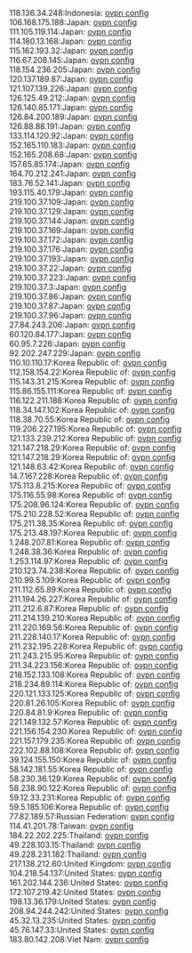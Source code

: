 118.136.34.248:Indonesia: [ovpn config](vpn/118_136_34_248.ovpn)  
106.168.175.188:Japan: [ovpn config](vpn/106_168_175_188.ovpn)  
111.105.119.114:Japan: [ovpn config](vpn/111_105_119_114.ovpn)  
114.180.13.168:Japan: [ovpn config](vpn/114_180_13_168.ovpn)  
115.162.193.32:Japan: [ovpn config](vpn/115_162_193_32.ovpn)  
116.67.208.145:Japan: [ovpn config](vpn/116_67_208_145.ovpn)  
118.154.236.205:Japan: [ovpn config](vpn/118_154_236_205.ovpn)  
120.137.189.87:Japan: [ovpn config](vpn/120_137_189_87.ovpn)  
121.107.139.226:Japan: [ovpn config](vpn/121_107_139_226.ovpn)  
126.125.49.212:Japan: [ovpn config](vpn/126_125_49_212.ovpn)  
126.140.85.171:Japan: [ovpn config](vpn/126_140_85_171.ovpn)  
126.84.200.189:Japan: [ovpn config](vpn/126_84_200_189.ovpn)  
126.88.88.191:Japan: [ovpn config](vpn/126_88_88_191.ovpn)  
133.114.120.92:Japan: [ovpn config](vpn/133_114_120_92.ovpn)  
152.165.110.183:Japan: [ovpn config](vpn/152_165_110_183.ovpn)  
152.165.208.68:Japan: [ovpn config](vpn/152_165_208_68.ovpn)  
157.65.85.174:Japan: [ovpn config](vpn/157_65_85_174.ovpn)  
164.70.212.241:Japan: [ovpn config](vpn/164_70_212_241.ovpn)  
183.76.52.141:Japan: [ovpn config](vpn/183_76_52_141.ovpn)  
193.115.40.179:Japan: [ovpn config](vpn/193_115_40_179.ovpn)  
219.100.37.109:Japan: [ovpn config](vpn/219_100_37_109.ovpn)  
219.100.37.129:Japan: [ovpn config](vpn/219_100_37_129.ovpn)  
219.100.37.144:Japan: [ovpn config](vpn/219_100_37_144.ovpn)  
219.100.37.169:Japan: [ovpn config](vpn/219_100_37_169.ovpn)  
219.100.37.172:Japan: [ovpn config](vpn/219_100_37_172.ovpn)  
219.100.37.176:Japan: [ovpn config](vpn/219_100_37_176.ovpn)  
219.100.37.193:Japan: [ovpn config](vpn/219_100_37_193.ovpn)  
219.100.37.22:Japan: [ovpn config](vpn/219_100_37_22.ovpn)  
219.100.37.223:Japan: [ovpn config](vpn/219_100_37_223.ovpn)  
219.100.37.3:Japan: [ovpn config](vpn/219_100_37_3.ovpn)  
219.100.37.86:Japan: [ovpn config](vpn/219_100_37_86.ovpn)  
219.100.37.87:Japan: [ovpn config](vpn/219_100_37_87.ovpn)  
219.100.37.96:Japan: [ovpn config](vpn/219_100_37_96.ovpn)  
27.84.243.206:Japan: [ovpn config](vpn/27_84_243_206.ovpn)  
60.120.84.177:Japan: [ovpn config](vpn/60_120_84_177.ovpn)  
60.95.7.226:Japan: [ovpn config](vpn/60_95_7_226.ovpn)  
92.202.247.229:Japan: [ovpn config](vpn/92_202_247_229.ovpn)  
110.10.110.17:Korea Republic of: [ovpn config](vpn/110_10_110_17.ovpn)  
112.158.154.22:Korea Republic of: [ovpn config](vpn/112_158_154_22.ovpn)  
115.143.31.215:Korea Republic of: [ovpn config](vpn/115_143_31_215.ovpn)  
115.86.155.111:Korea Republic of: [ovpn config](vpn/115_86_155_111.ovpn)  
116.122.211.188:Korea Republic of: [ovpn config](vpn/116_122_211_188.ovpn)  
118.34.147.102:Korea Republic of: [ovpn config](vpn/118_34_147_102.ovpn)  
118.38.70.55:Korea Republic of: [ovpn config](vpn/118_38_70_55.ovpn)  
119.206.227.195:Korea Republic of: [ovpn config](vpn/119_206_227_195.ovpn)  
121.133.239.212:Korea Republic of: [ovpn config](vpn/121_133_239_212.ovpn)  
121.147.218.29:Korea Republic of: [ovpn config](vpn/121_147_218_29.ovpn)  
121.147.218.29:Korea Republic of: [ovpn config](vpn/121_147_218_29.ovpn)  
121.148.63.42:Korea Republic of: [ovpn config](vpn/121_148_63_42.ovpn)  
14.7.167.228:Korea Republic of: [ovpn config](vpn/14_7_167_228.ovpn)  
175.113.8.215:Korea Republic of: [ovpn config](vpn/175_113_8_215.ovpn)  
175.116.55.98:Korea Republic of: [ovpn config](vpn/175_116_55_98.ovpn)  
175.208.96.124:Korea Republic of: [ovpn config](vpn/175_208_96_124.ovpn)  
175.210.228.52:Korea Republic of: [ovpn config](vpn/175_210_228_52.ovpn)  
175.211.38.35:Korea Republic of: [ovpn config](vpn/175_211_38_35.ovpn)  
175.213.48.197:Korea Republic of: [ovpn config](vpn/175_213_48_197.ovpn)  
1.248.207.81:Korea Republic of: [ovpn config](vpn/1_248_207_81.ovpn)  
1.248.38.36:Korea Republic of: [ovpn config](vpn/1_248_38_36.ovpn)  
1.253.114.97:Korea Republic of: [ovpn config](vpn/1_253_114_97.ovpn)  
210.123.74.238:Korea Republic of: [ovpn config](vpn/210_123_74_238.ovpn)  
210.99.5.109:Korea Republic of: [ovpn config](vpn/210_99_5_109.ovpn)  
211.112.65.89:Korea Republic of: [ovpn config](vpn/211_112_65_89.ovpn)  
211.194.26.227:Korea Republic of: [ovpn config](vpn/211_194_26_227.ovpn)  
211.212.6.87:Korea Republic of: [ovpn config](vpn/211_212_6_87.ovpn)  
211.214.139.210:Korea Republic of: [ovpn config](vpn/211_214_139_210.ovpn)  
211.220.169.56:Korea Republic of: [ovpn config](vpn/211_220_169_56.ovpn)  
211.228.140.17:Korea Republic of: [ovpn config](vpn/211_228_140_17.ovpn)  
211.232.195.228:Korea Republic of: [ovpn config](vpn/211_232_195_228.ovpn)  
211.243.215.95:Korea Republic of: [ovpn config](vpn/211_243_215_95.ovpn)  
211.34.223.156:Korea Republic of: [ovpn config](vpn/211_34_223_156.ovpn)  
218.152.133.108:Korea Republic of: [ovpn config](vpn/218_152_133_108.ovpn)  
218.234.89.114:Korea Republic of: [ovpn config](vpn/218_234_89_114.ovpn)  
220.121.133.125:Korea Republic of: [ovpn config](vpn/220_121_133_125.ovpn)  
220.81.26.105:Korea Republic of: [ovpn config](vpn/220_81_26_105.ovpn)  
220.84.81.9:Korea Republic of: [ovpn config](vpn/220_84_81_9.ovpn)  
221.149.132.57:Korea Republic of: [ovpn config](vpn/221_149_132_57.ovpn)  
221.156.154.230:Korea Republic of: [ovpn config](vpn/221_156_154_230.ovpn)  
221.157.179.235:Korea Republic of: [ovpn config](vpn/221_157_179_235.ovpn)  
222.102.88.108:Korea Republic of: [ovpn config](vpn/222_102_88_108.ovpn)  
39.124.155.150:Korea Republic of: [ovpn config](vpn/39_124_155_150.ovpn)  
58.142.181.55:Korea Republic of: [ovpn config](vpn/58_142_181_55.ovpn)  
58.230.36.129:Korea Republic of: [ovpn config](vpn/58_230_36_129.ovpn)  
58.238.90.122:Korea Republic of: [ovpn config](vpn/58_238_90_122.ovpn)  
59.12.33.231:Korea Republic of: [ovpn config](vpn/59_12_33_231.ovpn)  
59.5.185.106:Korea Republic of: [ovpn config](vpn/59_5_185_106.ovpn)  
77.82.189.57:Russian Federation: [ovpn config](vpn/77_82_189_57.ovpn)  
114.41.201.78:Taiwan: [ovpn config](vpn/114_41_201_78.ovpn)  
184.22.202.225:Thailand: [ovpn config](vpn/184_22_202_225.ovpn)  
49.228.103.15:Thailand: [ovpn config](vpn/49_228_103_15.ovpn)  
49.228.231.182:Thailand: [ovpn config](vpn/49_228_231_182.ovpn)  
217.138.212.60:United Kingdom: [ovpn config](vpn/217_138_212_60.ovpn)  
104.218.54.137:United States: [ovpn config](vpn/104_218_54_137.ovpn)  
161.202.144.236:United States: [ovpn config](vpn/161_202_144_236.ovpn)  
172.107.219.42:United States: [ovpn config](vpn/172_107_219_42.ovpn)  
198.13.36.179:United States: [ovpn config](vpn/198_13_36_179.ovpn)  
208.94.244.242:United States: [ovpn config](vpn/208_94_244_242.ovpn)  
45.32.13.235:United States: [ovpn config](vpn/45_32_13_235.ovpn)  
45.76.147.33:United States: [ovpn config](vpn/45_76_147_33.ovpn)  
183.80.142.208:Viet Nam: [ovpn config](vpn/183_80_142_208.ovpn)  
